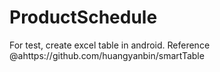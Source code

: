 # ProductSchedule

For test, create excel table in android.
Reference @ahttps://github.com/huangyanbin/smartTable
